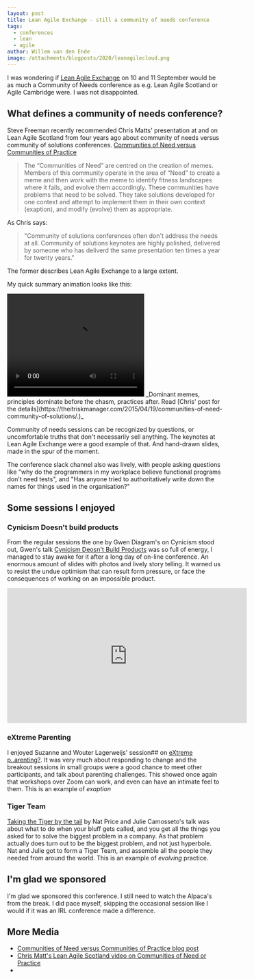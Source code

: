 ```yaml
---
layout: post
title: Lean Agile Exchange - still a community of needs conference
tags:
  - conferences
  - lean
  - agile
author: Willem van den Ende
image: /attachments/blogposts/2020/leanagilecloud.png
---
```



I was wondering if [Lean Agile Exchange](https://www.leanagileexchange.net/programme/extreme-parenting) on 10 and 11 September would be as much a Community of Needs
conference as e.g. Lean Agile Scotland or Agile Cambridge were. I was not disappointed.

## What defines a community of needs conference?
Steve Freeman recently recommended Chris Matts' presentation at and on Lean
Agile Scotland from four years ago about community of needs versus community of
solutions conferences.
[Communities of Need versus Communities of Practice](https://theitriskmanager.com/2015/04/19/communities-of-need-community-of-solutions/)

> The “Communities of Need” are centred on the creation of memes. Members of this community operate in the area of “Need” to create a meme and then work with the meme to identify fitness landscapes where it fails, and evolve them accordingly. These communities have problems that need to be solved. They take solutions developed for one context and attempt to implement them in their own context (exaption), and modify (evolve) them as appropriate.

As Chris says:
> "Community of solutions conferences often don't address the needs at all. Community of
solutions keynotes are highly polished, delivered by someone who has deliverd
the same presentation ten times a year for twenty years."

The former describes Lean Agile Exchange to a large extent.

My quick summary animation looks like this:

<video width="320" height="240" controls alt="The linked post describes this better than I could in an alt tag">
  <source src="/attachments/blogposts/2020/dominant-memes.mp4" type="video/mp4">
Your browser does not support the video tag.
</video>
_Dominant memes, principles dominate before the chasm, practices after. Read [Chris' post for the details](https://theitriskmanager.com/2015/04/19/communities-of-need-community-of-solutions/.)_

Community of needs sessions can be recognized by questions, or uncomfortable
truths that don't necessarily sell anything. The keynotes at Lean Agile Exchange
were a good example of that. And hand-drawn slides, made in the spur of the moment.

The conference slack channel also was lively, with people asking questions like
"why do the programmers in my workplace believe functional programs don't need
tests", and "Has anyone tried to authoritatively write down the names for things
used in the organisation?"

## Some sessions I enjoyed

### Cynicism Doesn't build products
From the regular sessions the one by Gwen Diagram's on Cynicism stood out, Gwen's
talk [Cynicism Deosn't Build Products](https://www.leanagileexchange.net/programme/cynicism-doesnt-build-products) was so full of energy, I managed to stay awake for it after a long day
of on-line conference. An enormous amount of slides with photos and lively story
telling. It warned us to resist the undue optimism that can result form pressure, or face
the consequences of working on an impossible product.
<iframe width="560" height="315" src="https://www.youtube.com/embed/6FfKjAXFNzk" frameborder="0" allow="accelerometer; autoplay; clipboard-write; encrypted-media; gyroscope; picture-in-picture" allowfullscreen></iframe>

### eXtreme Parenting
I enjoyed Suzanne and Wouter Lagerweijs' session##  on [eXtreme p..arenting?](https://www.leanagileexchange.net/programme/extreme-parenting). It was very much about
responding to change and the breakout sessions in small groups were a good
chance to meet other participants, and talk about parenting challenges. This showed once
again that workshops over Zoom can work, and even can have an intimate feel to them. This is an example of _exaption_

### Tiger Team
[Taking the Tiger by the
tail](https://www.leanagileexchange.net/programme/taking-tiger-tail) by Nat
Price and Julie Camosseto's talk was about what to do when your bluff gets
called, and you get all the things you asked for to solve the biggest problem in
a company. As that problem actually does turn out to be the biggest problem, and
not just hyperbole. Nat and Julie got to form a Tiger Team, and assemble all the
people they needed from around the world. This is an example of _evolving_
practice.

## I'm glad we sponsored
I'm glad we sponsored this conference. I still need to watch the Alpaca's from
the break. I did pace myself, skipping the occasional session like I would if it was an IRL conference made a difference.


## More Media

* [Communities of Need versus Communities of Practice blog post](https://theitriskmanager.com/2015/04/19/communities-of-need-community-of-solutions/)
* [Chris Matt's Lean Agile Scotland video on Communities of Need or Practice](https://vimeo.com/190010827)
*
